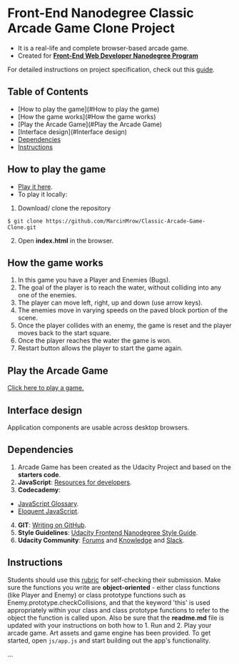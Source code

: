# Front-End Nanodegree Classic Arcade Game Clone Project

- It is a real-life and complete browser-based arcade game. 
- Created for [**Front-End Web Developer Nanodegree Program**](https://eu.udacity.com/)

For detailed instructions on project specification, check out this [guide](https://docs.google.com/document/d/1v01aScPjSWCCWQLIpFqvg3-vXLH2e8_SZQKC8jNO0Dc/pub?embedded=true).

## Table of Contents

* [How to play the game](#How to play the game)
* [How the game works](#How the game works)
* [Play the Arcade Game](#Play the Arcade Game)
* [Interface design](#Interface design)
* [Dependencies](#Dependencies)
* [Instructions](#instructions)

## How to play the game

* [Play it here](https://marcinmrow.github.io/Classic-Arcade-Game-Clone/).
* To play it locally:
1. Download/ clone the repository 
```
$ git clone https://github.com/MarcinMrow/Classic-Arcade-Game-Clone.git
```
2. Open **index.html** in the browser.

## How the game works

1. In this game you have a Player and Enemies (Bugs). 
2. The goal of the player is to reach the water, without colliding into any one of the enemies. 
3. The player can move left, right, up and down (use arrow keys).
4. The enemies move in varying speeds on the paved block portion of the scene. 
5. Once the player collides with an enemy, the game is reset and the player moves back to the start square.
6. Once the player reaches the water the game is won.
7. Restart button allows the player to start the game again.

## Play the Arcade Game

[Click here to play a game.](https://marcinmrow.github.io/Classic-Arcade-Game-Clone/)

## Interface design

Application components are usable across desktop browsers.

## Dependencies

1. Arcade Game has been created as the Udacity Project and based on the **starters code**.
2. **JavaScript**: [Resources for developers](https://developer.mozilla.org/en-US/).
3. **Codecademy**: 
* [JavaScript Glossary](https://www.codecademy.com/articles/glossary-javascript).
* [Eloquent JavaScript](http://eloquentjavascript.net/).
4. **GIT**: [Writing on GitHub](https://help.github.com/articles/basic-writing-and-formatting-syntax/#links).
5. **Style Guidelines**: [Udacity Frontend Nanodegree Style Guide](http://udacity.github.io/frontend-nanodegree-styleguide/index.html).
6. **Udacity Community**: [Forums](https://discussions.udacity.com/) and [Knowledge](https://knowledge.udacity.com/) and [Slack](https://slack.com/).

## Instructions

Students should use this [rubric](https://review.udacity.com/#!/projects/2696458597/rubric) for self-checking their submission. 
Make sure the functions you write are **object-oriented** - either class functions (like Player and Enemy) or class prototype functions such as Enemy.prototype.checkCollisions, and that the keyword 'this' is used appropriately within your class and class prototype functions to refer to the object the function is called upon. 
Also be sure that the **readme.md** file is updated with your instructions on both how to 1. Run and 2. Play your arcade game.
Art assets and game engine has been provided.
To get started, open `js/app.js` and start building out the app's functionality.

...





